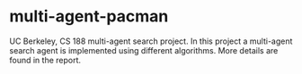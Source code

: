 # multi-agent-pacman
UC Berkeley, CS 188 multi-agent search project. In this project a multi-agent search agent is implemented using different algorithms.
More details are found in the report.
